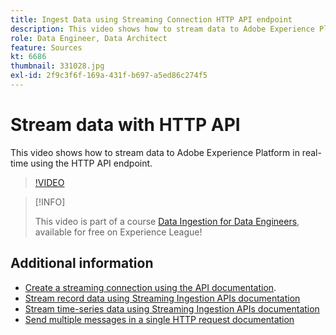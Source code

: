 ```yaml
---
title: Ingest Data using Streaming Connection HTTP API endpoint
description: This video shows how to stream data to Adobe Experience Platform in real-time using the HTTP API endpoint.
role: Data Engineer, Data Architect
feature: Sources
kt: 6686
thumbnail: 331028.jpg
exl-id: 2f9c3f6f-169a-431f-b697-a5ed86c274f5
---
```

# Stream data with HTTP API 

This video shows how to stream data to Adobe Experience Platform in real-time using the HTTP API endpoint. 

>[!VIDEO](https://video.tv.adobe.com/v/331028?quality=12&learn=on)

>[!INFO]
>
> This video is part of a course [Data Ingestion for Data Engineers](https://experienceleague.adobe.com/?recommended=ExperiencePlatform-D-1-2020.1.dataingestion), available for free on Experience League!

## Additional information

* [Create a streaming connection using the API documentation](https://experienceleague.adobe.com/docs/experience-platform/sources/api-tutorials/create/streaming/http.html).
* [Stream record data using Streaming Ingestion APIs documentation](https://experienceleague.adobe.com/docs/experience-platform/ingestion/tutorials/streaming-record-data.html)
* [Stream time-series data using Streaming Ingestion APIs documentation](https://experienceleague.adobe.com/docs/experience-platform/ingestion/tutorials/streaming-time-series-data.html)
* [Send multiple messages in a single HTTP request documentation](https://experienceleague.adobe.com/docs/experience-platform/ingestion/tutorials/streaming-multiple-messages.html)
